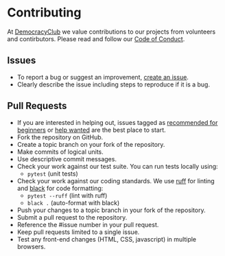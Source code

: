 # Contributing

At [DemocracyClub](https://democracyclub.org.uk/) we value contributions to our projects from volunteers and contirbutors. Please read and follow our [Code of Conduct](https://democracyclub.org.uk/code-of-conduct/).

## Issues
* To report a bug or suggest an improvement, [create an issue](https://github.com/DemocracyClub/UK-Polling-Stations/issues/new).
* Clearly describe the issue including steps to reproduce if it is a bug.

## Pull Requests
* If you are interested in helping out, issues tagged as [recommended for beginners](https://github.com/DemocracyClub/UK-Polling-Stations/issues?q=is%3Aopen+is%3Aissue+label%3A%22recommended+for+beginners%22) or [help wanted](https://github.com/DemocracyClub/UK-Polling-Stations/issues?q=is%3Aopen+is%3Aissue+label%3A%22help+wanted%22) are the best place to start.
* Fork the repository on GitHub.
* Create a topic branch on your fork of the repository.
* Make commits of logical units.
* Use descriptive commit messages.
* Check your work against our test suite. You can run tests locally using:
    * `pytest` (unit tests)
* Check your work against our coding standards. We use [ruff](https://beta.ruff.rs/docs/) for linting and [black](https://github.com/ambv/black) for code formatting:
     * `pytest --ruff` (lint with ruff)
     * `black .` (auto-format with black)
* Push your changes to a topic branch in your fork of the repository.
* Submit a pull request to the repository.
* Reference the #issue number in your pull request.
* Keep pull requests limited to a single issue.
* Test any front-end changes (HTML, CSS, javascript) in multiple browsers.
